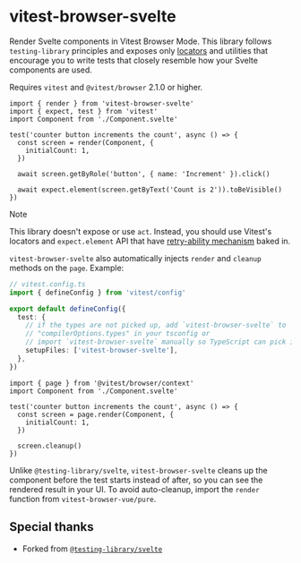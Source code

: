 # vitest-browser-svelte

Render Svelte components in Vitest Browser Mode. This library follows `testing-library` principles and exposes only [locators](https://vitest.dev/guide/browser/locators) and utilities that encourage you to write tests that closely resemble how your Svelte components are used.

Requires `vitest` and `@vitest/browser` 2.1.0 or higher.

```tsx
import { render } from 'vitest-browser-svelte'
import { expect, test } from 'vitest'
import Component from './Component.svelte'

test('counter button increments the count', async () => {
  const screen = render(Component, {
    initialCount: 1,
  })

  await screen.getByRole('button', { name: 'Increment' }).click()

  await expect.element(screen.getByText('Count is 2')).toBeVisible()
})
```

> [!NOTE]
> This library doesn't expose or use `act`. Instead, you should use Vitest's locators and `expect.element` API that have [retry-ability mechanism](https://vitest.dev/guide/browser/assertion-api) baked in.

`vitest-browser-svelte` also automatically injects `render` and `cleanup` methods on the `page`. Example:

```ts
// vitest.config.ts
import { defineConfig } from 'vitest/config'

export default defineConfig({
  test: {
    // if the types are not picked up, add `vitest-browser-svelte` to
    // "compilerOptions.types" in your tsconfig or
    // import `vitest-browser-svelte` manually so TypeScript can pick it up
    setupFiles: ['vitest-browser-svelte'],
  },
})
```

```tsx
import { page } from '@vitest/browser/context'
import Component from './Component.svelte'

test('counter button increments the count', async () => {
  const screen = page.render(Component, {
    initialCount: 1,
  })

  screen.cleanup()
})
```

Unlike `@testing-library/svelte`, `vitest-browser-svelte` cleans up the component before the test starts instead of after, so you can see the rendered result in your UI. To avoid auto-cleanup, import the `render` function from `vitest-browser-vue/pure`.

## Special thanks

- Forked from [`@testing-library/svelte`](https://github.com/testing-library/svelte-testing-library)
